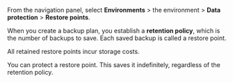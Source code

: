 From the navigation panel, select **Environments** > the environment > **Data protection** > **Restore points**.

When you create a backup plan, you establish a **retention policy**, which is the number of backups to save. Each saved backup is called a restore point.

All retained restore points incur storage costs.

You can protect a restore point. This saves it indefinitely, regardless of the retention policy.

